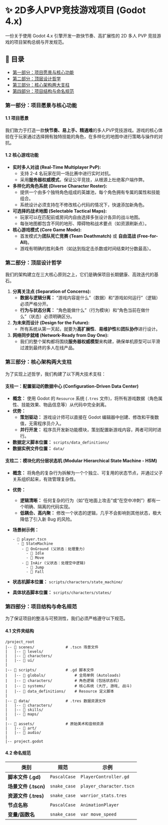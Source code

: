 # ✨ 2D多人PVP竞技游戏项目 (Godot 4.x)

一份关于使用 Godot 4.x 引擎开发一款快节奏、高扩展性的 2D 多人 PVP 竞技游戏的项目架构总纲与开发规范。

## 📖 目录

- [第一部分：项目愿景与核心功能](https://www.google.com/search?q=%23第一部分项目愿景与核心功能)
- [第二部分：顶层设计哲学](https://www.google.com/search?q=%23第二部分顶层设计哲学)
- [第三部分：核心架构两大支柱](https://www.google.com/search?q=%23第三部分核心架构两大支柱)
- [第四部分：项目结构与命名规范](https://www.google.com/search?q=%23第四部分项目结构与命名规范)

### **第一部分：项目愿景与核心功能**

#### **1.1 项目愿景**

我们致力于打造一款**快节奏、易上手、精通难**的多人PVP竞技游戏。游戏的核心体验在于玩家通过选择拥有独特技能的角色，在多样化的地图中进行策略与操作的对抗。

#### **1.2 核心游戏功能**

- **实时多人对战 (Real-Time Multiplayer PvP):**
  - 支持 2-4 名玩家在同一场比赛中进行实时对抗。
  - 采用**服务器权威模式**，保证公平竞技，从根源上杜绝客户端作弊。
- **多样化的角色系统 (Diverse Character Roster):**
  - 提供一个由多个独特角色组成的英雄池，每个角色拥有专属的属性和技能组合。
  - 系统设计必须支持在不修改核心代码的情况下，快速添加新角色。
- **可选择的战术地图 (Selectable Tactical Maps):**
  - 玩家可以在匹配前或房间内自由选择多张设计各异的战斗地图。
  - 每张地图都包含不同的地形、障碍物和战术要点（如资源刷新点）。
- **核心游戏模式 (Core Game Mode):**
  - 首发模式为**团队死亡竞赛 (Team Deathmatch)** 或 **自由混战 (Free-for-All)**。
  - 游戏有明确的胜利条件（如达到指定击杀数或时间结束时分数最高）。

### **第二部分：顶层设计哲学**

我们的架构建立在三大核心原则之上，它们是确保项目长期健康、高效迭代的基石。

1. **分离关注点 (Separation of Concerns):**
   - **数据与逻辑分离：** “游戏内容是什么”（数据）和“游戏如何运行”（逻辑）必须严格分开。
   - **行为与状态分离：** “角色能做什么”（行为模块）和“角色当前在做什么”（状态）必须明确区分。
2. **为未来而设计 (Design for the Future):**
   - 所有系统从第一天起，就要为**高扩展性**、**易维护性**和**团队协作**进行设计。
3. **网络同步就绪 (Network-Ready from Day One):**
   - 我们的整个架构都将围绕**服务器权威模型**来构建，确保单机原型可以平滑过渡到最终的多人在线产品。

### **第三部分：核心架构两大支柱**

为了实现上述哲学，我们构建了以下两大技术支柱：

#### **支柱一：配置驱动的数据中心 (Configuration-Driven Data Center)**

- **概念：** 使用 Godot 的 `Resource` 系统 (`.tres` 文件)，将所有游戏数据（角色属性、技能效果、物品信息等）从代码中完全剥离。
- **优势：**
  - **策划驱动：** 游戏设计师可以直接在 Godot 编辑器中创建、修改和平衡数值，无需程序员介入。
  - **并行开发：** 程序员开发新功能模块，策划配置新游戏内容，两者可同时进行。
- **数据定义脚本位置：** `scripts/data_definitions/`
- **数据实例文件位置：** `data/`

#### **支柱二：模块化的分层状态机 (Modular Hierarchical State Machine - HSM)**

- **概念：** 将角色的复杂行为拆解为一个个独立、可复用的状态节点，并通过父子关系组织起来，有效管理复杂性。

- **优势：**

  - **逻辑清晰：** 任何复杂的行为（如“在地面上攻击”或“在空中冲刺”）都有一个明确、隔离的代码实现。
  - **低耦合、高内聚：** 修改一个状态的逻辑，几乎不会影响到其他状态，极大降低了引入新 Bug 的风险。

- **场景树示例：**

  ```
  - 📜 player.tscn
    - 📜 StateMachine
      - 📜 OnGround (父状态：处理重力)
        - 📜 Idle
        - 📜 Move
      - 📜 InAir (父状态：处理空中逻辑)
        - 📜 Jump
        - 📜 Fall
  ```

- **状态机脚本位置：** `scripts/characters/state_machine/`

- **具体状态脚本位置：** `scripts/characters/states/`

### **第四部分：项目结构与命名规范**

为了保证项目的整洁与可预测性，我们必须严格遵守以下规范。

#### **4.1 文件夹结构**

```
/project_root
|-- 📂 scenes/              # .tscn 场景文件
|   |-- 📂 levels/
|   |-- 📂 characters/
|   |-- 📂 ui/
|
|-- 📂 scripts/             # .gd 脚本文件
|   |-- 📂 globals/             # 全局单例 (Autoloads)
|   |-- 📂 characters/          # 角色逻辑 (包括状态机)
|   |-- 📂 systems/             # 核心系统 (大厅, 游戏, 战斗)
|   |-- 📂 data_definitions/    # Resource 定义脚本
|
|-- 📂 data/                # .tres 数据资源文件
|   |-- 📂 characters/
|   |-- 📂 skills/
|   |-- 📂 maps/
|
|-- 📂 assets/              # 原始美术和音频资源
|   |-- 📂 art/
|   |-- 📂 audio/
|
|-- project.godot
```

#### **4.2 命名规范**

| 类别                 | 规范         | 示例                    |
| -------------------- | ------------ | ----------------------- |
| **脚本文件 (.gd)**   | `PascalCase` | `PlayerController.gd`   |
| **场景文件 (.tscn)** | `snake_case` | `player_character.tscn` |
| **资源文件 (.tres)** | `snake_case` | `warrior_stats.tres`    |
| **节点名称**         | `PascalCase` | `AnimationPlayer`       |
| **变量/函数名**      | `snake_case` | `var move_speed`        |
